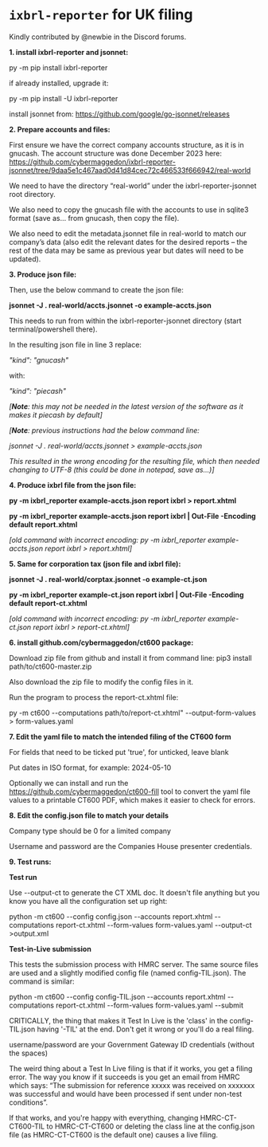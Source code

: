 
# `ixbrl-reporter` for UK filing

Kindly contributed by @newbie in the Discord forums.

**1\. install ixbrl-reporter and jsonnet:**

py -m pip install ixbrl-reporter

if already installed, upgrade it:

py -m pip install -U ixbrl-reporter

install jsonnet from: <https://github.com/google/go-jsonnet/releases>

**2\. Prepare accounts and files:**

First ensure we have the correct company accounts structure, as it is in gnucash. The account structure was done December 2023 here: <https://github.com/cybermaggedon/ixbrl-reporter-jsonnet/tree/9daa5e1c467aad0d41d84cec72c466533f666942/real-world>

We need to have the directory “real-world” under the ixbrl-reporter-jsonnet root directory.

We also need to copy the gnucash file with the accounts to use in sqlite3 format (save as… from gnucash, then copy the file).

We also need to edit the metadata.jsonnet file in real-world to match our company’s data (also edit the relevant dates for the desired reports – the rest of the data may be same as previous year but dates will need to be updated).

**3\. Produce json file:**

Then, use the below command to create the json file:

**jsonnet -J . real-world/accts.jsonnet -o example-accts.json**

This needs to run from within the ixbrl-reporter-jsonnet directory (start terminal/powershell there).

In the resulting json file in line 3 replace:

_"kind": "gnucash"_

with:

_"kind": "piecash"_

_\[_**_Note_**_: this may not be needed in the latest version of the software as it makes it piecash by default\]_

_\[_**_Note_**_: previous instructions had the below command line:_

_jsonnet -J . real-world/accts.jsonnet > example-accts.json_

_This resulted in the wrong encoding for the resulting file, which then needed changing to UTF-8 (this could be done in notepad, save as...)\]_

**4\. Produce ixbrl file from the json file:**

**py -m ixbrl_reporter example-accts.json report ixbrl > report.xhtml**

**py -m ixbrl_reporter example-accts.json report ixbrl | Out-File -Encoding default report.xhtml**

_\[old command with incorrect encoding: py -m ixbrl_reporter example-accts.json report ixbrl > report.xhtml\]_

**5\. Same for corporation tax (json file and ixbrl file):**

**jsonnet -J . real-world/corptax.jsonnet -o example-ct.json**

**py -m ixbrl_reporter example-ct.json report ixbrl | Out-File -Encoding default report-ct.xhtml**

_\[old command with incorrect encoding: py -m ixbrl_reporter example-ct.json report ixbrl > report-ct.xhtml\]_

**6\. install github.com/cybermaggedon/ct600 package:**

Download zip file from github and install it from command line: pip3 install path/to/ct600-master.zip

Also download the zip file to modify the config files in it.

Run the program to process the report-ct.xhtml file:

py -m ct600 --computations path/to/report-ct.xhtml" --output-form-values > form-values.yaml

**7\. Edit the yaml file to match the intended filing of the CT600 form**

For fields that need to be ticked put 'true', for unticked, leave blank

Put dates in ISO format, for example: 2024-05-10

Optionally we can install and run the <https://github.com/cybermaggedon/ct600-fill> tool to convert the yaml file values to a printable CT600 PDF, which makes it easier to check for errors.

**8\. Edit the config.json file to match your details**

Company type should be 0 for a limited company

Username and password are the Companies House presenter credentials.

**9\. Test runs:**

**Test run**

Use --output-ct to generate the CT XML doc. It doesn't file anything but you know you have all the configuration set up right:

python -m ct600 --config config.json --accounts report.xhtml --computations report-ct.xhtml --form-values form-values.yaml --output-ct >output.xml

**Test-in-Live submission**

This tests the submission process with HMRC server. The same source files are used and a slightly modified config file (named config-TIL.json). The command is similar:

python -m ct600 --config config-TIL.json --accounts report.xhtml --computations report-ct.xhtml --form-values form-values.yaml --submit

CRITICALLY, the thing that makes it Test In Live is the 'class' in the config-TIL.json having '-TIL' at the end. Don't get it wrong or you'll do a real filing.

username/password are your Government Gateway ID credentials (without the spaces)

The weird thing about a Test In Live filing is that if it works, you get a filing error. The way you know if it succeeds is you get an email from HMRC which says: “The submission for reference xxxxx was received on xxxxxxx was successful and would have been processed if sent under non-test conditions”.

If that works, and you're happy with everything, changing HMRC-CT-CT600-TIL to HMRC-CT-CT600 or deleting the class line at the config.json file (as HMRC-CT-CT600 is the default one) causes a live filing.

